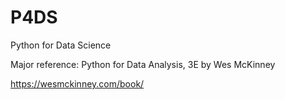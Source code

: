 # P4DS
Python for Data Science

Major reference:
Python for Data Analysis, 3E by Wes McKinney

https://wesmckinney.com/book/
